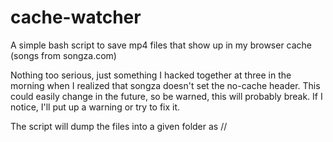 cache-watcher
=============

A simple bash script to save mp4 files that show up in my browser cache (songs from songza.com)

Nothing too serious, just something I hacked together at three in the morning when I realized that songza doesn't set the no-cache header.
This could easily change in the future, so be warned, this will probably break. If I notice, I'll put up a warning or try to fix it.

The script will dump the files into a given folder as <artist>/<album>/<title>.m4a
Beware, the songs aren't super quality or anything, don't be so picky.

Requirements
------------
* inotifywait - To watch for files that are closed after having been written to in the browser cache
* avconv - To grab embedded song metadata
* iconv - Because the song metadata is in a terrible text encoding
